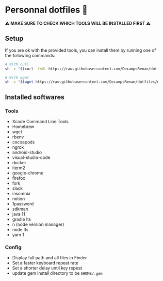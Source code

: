# Personnal dotfiles 

**⚠️ MAKE SURE TO CHECK WHICH TOOLS WILL BE INSTALLED FIRST ⚠️**

## Setup

If you are ok with the provided tools, you can install them by running one of the following commands:

```bash
# With curl
sh -c "$(curl -fsSL https://raw.githubusercontent.com/DecampsRenan/dotfiles/master/macos/setup.sh)"

# With wget
sh -c "$(wget https://raw.githubusercontent.com/DecampsRenan/dotfiles/master/macos/setup.sh -O -)"
```

## Installed softwares

### Tools
- Xcode Command Line Tools
- Homebrew
- wget
- rbenv
- cocoapods
- ngrok
- android-studio
- visual-studio-code
- docker
- iterm2
- google-chrome
- firefox
- fork
- slack
- insomnia
- notion
- 1password
- sdkman
- java 11
- gradle lts
- n (node version manager)
- node lts
- yarn 1

### Config
- Display full path and all files in Finder
- Set a faster keyboard repeat rate
- Set a shorter delay until key repeat
- update gem install directory to be `$HOME/.gem`
